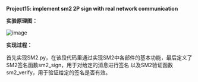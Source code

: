 **Project15: implement sm2 2P sign with real network communication**

**实验原理图：**

![image](https://github.com/suibianchun/cxcysj/assets/138552183/34689989-f8bd-4fd7-835f-a7c7a258ab6f)

**实现过程：**

首先实现SM2.py，在该段代码里通过实现SM2中各部件的基本功能，最后定义了SM2签名函数sm2_sign，用于对给定的消息进行签名
以及SM2验证函数sm2_verify，用于验证给定的签名是否有效。

